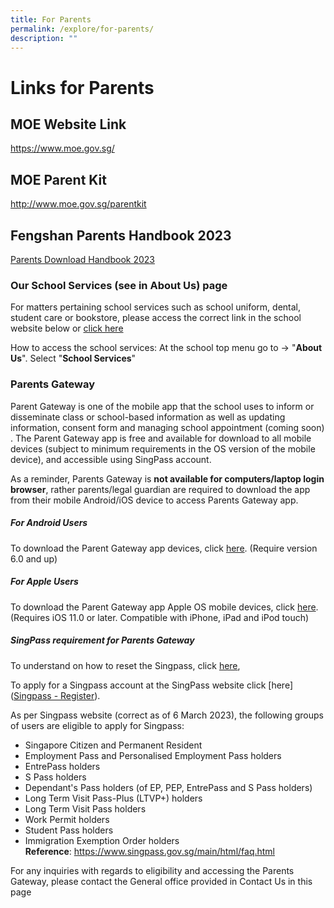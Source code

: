 ```yaml
---
title: For Parents
permalink: /explore/for-parents/
description: ""
---
```

# Links for Parents

## MOE Website Link
https://www.moe.gov.sg/

## MOE Parent Kit
http://www.moe.gov.sg/parentkit

## Fengshan Parents Handbook 2023
[Parents Download Handbook 2023](/files/Fengshan%20Document%20Links/Parents-Handbook-2023.pdf)

### Our School Services (see in About Us) page

For matters pertaining school services such as school uniform, dental, student care or bookstore, please access the correct link in the school website  below or  [click here](https://www.fengshanpri.moe.edu.sg/explore/for-parents/school-vendor-contacts/)

How to access the school services:
At the school top menu go to -&gt; "**About Us**". Select "**School Services**"

### Parents Gateway

Parent Gateway is one of the mobile app that the school uses to inform&nbsp;or disseminate class or school-based information as well as updating information, consent form and managing school appointment (coming soon) . The Parent Gateway app is free and available for download to all mobile devices (subject to minimum requirements in the OS version of the mobile device), and accessible using SingPass account. 

As a reminder, Parents Gateway is **not available for computers/laptop login browser**, rather parents/legal guardian are required to download the app from their mobile Android/iOS device to access Parents Gateway app.

##### For Android Users
To download the Parent Gateway app devices, click&nbsp;[here](https://play.google.com/store/apps/details?id=com.moe.pgp&amp;hl=en_SG). (Require version 6.0 and up)

##### For Apple Users 

To download the Parent Gateway app Apple OS mobile devices, click&nbsp;[here](https://apps.apple.com/sg/app/parents-gateway/id1267198708). (Requires iOS 11.0 or later. Compatible with iPhone, iPad and iPod touch)

##### SingPass requirement for Parents Gateway

To understand on how to reset the Singpass, click&nbsp;[here](https://www.singpass.gov.sg/home/ui/online-reset-password/user-detail),

To apply for a Singpass account at the SingPass website click&nbsp;[here]([Singpass - Register](https://www.singpass.gov.sg/home/ui/register/instructions)).&nbsp;

As per Singpass website (correct as of 6 March 2023), the following groups of users are eligible to apply for Singpass:

*   Singapore Citizen and Permanent Resident
*   Employment Pass and Personalised Employment Pass holders
*   EntrePass holders
*   S Pass holders
*   Dependant's Pass holders (of EP, PEP, EntrePass and S Pass holders)
*   Long Term Visit Pass-Plus (LTVP+) holders
*   Long Term Visit Pass holders
*   Work Permit holders
*   Student Pass holders
*   Immigration Exemption Order holders
<br>**Reference**: https://www.singpass.gov.sg/main/html/faq.html

For any inquiries with regards to eligibility and accessing the Parents Gateway, please contact the General office provided in Contact Us in this page